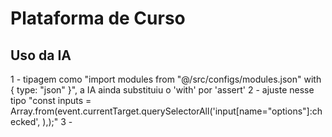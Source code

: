 # Plataforma de Curso

## Uso da IA
1 - tipagem como "import modules from "@/src/configs/modules.json" with { type: "json" }", a IA ainda substituiu o 'with' por 'assert'
2 - ajuste nesse tipo "const inputs = Array.from(event.currentTarget.querySelectorAll<HTMLInputElement>('input[name="options"]:checked', ),);"
3 - 